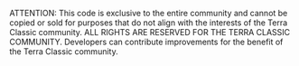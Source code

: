 
ATTENTION: This code is exclusive to the entire community and cannot be copied or sold for purposes that do not align with the interests of the Terra Classic community. ALL RIGHTS ARE RESERVED FOR THE TERRA CLASSIC COMMUNITY. Developers can contribute improvements for the benefit of the Terra Classic community.
